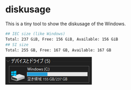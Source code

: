 # diskusage

This is a tiny tool to show the diskusage of the Windows.

```sh
## IEC size (like Windows)
Total: 237 GiB, Free: 156 GiB, Available: 156 GiB
## SI size
Total: 255 GB, Free: 167 GB, Available: 167 GB
```

![example-of-cdrive](assets/example-of-cdrive.png)
